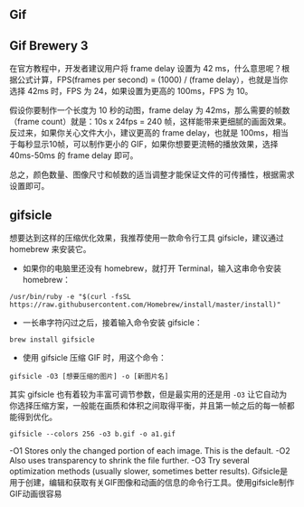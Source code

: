 

## Gif

## Gif Brewery 3

在官方教程中，开发者建议用户将 frame delay 设置为 42 ms，什么意思呢？根据公式计算，FPS(frames per second) = (1000) / (frame delay），也就是当你选择 42ms 时，FPS 为 24，如果设置为更高的 100ms，FPS 为 10。

假设你要制作一个长度为 10 秒的动图，frame delay 为 42ms，那么需要的帧数（frame count）就是：10s x 24fps = 240 帧，这样能带来更细腻的画面效果。反过来，如果你关心文件大小，建议更高的 frame delay，也就是 100ms，相当于每秒显示10帧，可以制作更小的 GIF，如果你想要更流畅的播放效果，选择 40ms-50ms 的 frame delay 即可。

总之，颜色数量、图像尺寸和帧数的适当调整才能保证文件的可传播性，根据需求设置即可。

## gifsicle

想要达到这样的压缩优化效果，我推荐使用一款命令行工具 gifsicle，建议通过 homebrew 来安装它。

- 如果你的电脑里还没有 homebrew，就打开 Terminal，输入这串命令安装 homebrew：

```
/usr/bin/ruby -e "$(curl -fsSL https://raw.githubusercontent.com/Homebrew/install/master/install)"
```

- 一长串字符闪过之后，接着输入命令安装 gifsicle：

```
brew install gifsicle
```

- 使用 gifsicle 压缩 GIF 时，用这个命令：

```
gifsicle -O3 [想要压缩的图片] -o [新图片名]
```

其实 gifsicle 也有着较为丰富可调节参数，但是最实用的还是用 `-O3` 让它自动为你选择压缩方案，一般能在画质和体积之间取得平衡，并且第一帧之后的每一帧都能得到优化。

```shell
gifsicle --colors 256 -o3 b.gif -o a1.gif 
```



-O1 Stores only the changed portion of each image. This is the default.
 -O2 Also uses transparency to shrink the file further.
 -O3 Try several optimization methods (usually slower, sometimes better results).
 Gifsicle是用于创建，编辑和获取有关GIF图像和动画的信息的命令行工具。使用gifsicle制作GIF动画很容易



